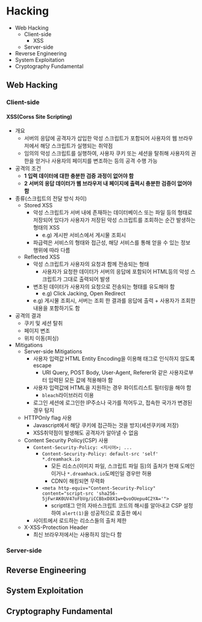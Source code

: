 # Hacking

- Web Hacking
  - Client-side
    - XSS
  - Server-side
- Reverse Engineering
- System Exploitation
- Cryptography Fundamental

## Web Hacking

### Client-side

#### XSS(Corss Site Scripting)

- 개요
  - 서버의 응답에 공격자가 삽입한 악성 스크립트가 포함되어 사용자의 웹 브라우저에서 해당 스크립트가 실행되는 취약점
  - 임의의 악성 스크립트를 실행하여, 사용자 쿠키 또는 세션을 탈취해 사용자의 권한을 얻거나 사용자의 페이지를 변조하는 등의 공격 수행 가능
- 공격의 조건
  - **1 입력 데이터에 대한 충분한 검증 과정이 없어야 함**
  - **2 서버의 응답 데이터가 웹 브라우저 내 페이지에 출력시 충분한 검증이 없어야 함**
- 종류(스크립트의 전달 방식 차이)
  - Stored XSS
    - 악성 스크립트가 서버 내에 존재하는 데이터베이스 또는 파일 등의 형태로 저장되어 있다가 사용자가 저장된 악성 스크립트를 조회하는 순간 발생하는 형태의 XSS
      - e.g) 게시판 서비스에서 게시물 조회시
    - 파급력은 서비스의 형태와 접근성, 해당 서비스를 통해 얻을 수 있는 정보 행위에 따라 다름
  - Reflected XSS
    - 악성 스크립트가 사용자의 요청과 함께 전송되는 형태
      - 사용자가 요청한 데이터가 서버의 응답에 포함되어 HTML등의 악성 스크립트가 그대로 출력되어 발생
    - 변조된 데이터가 사용자의 요청으로 전송되는 형태를 유도해야 함
      - e.g) Click Jacking, Open Redirect
    - e.g) 게시물 조회시, 서버는 조회 한 결과를 응답에 출력 + 사용자가 조회한 내용을 포함하기도 함
- 공격의 결과
  - 쿠키 및 세션 탈취
  - 페이지 변조
  - 위치 이동(피싱)
- Mitigations
  - Server-side Mitigations
    - 사용자 입력값 HTML Entity Encoding을 이용해 태그로 인식하지 않도록 escape
      - URI Query, POST Body, User-Agent, Referer와 같은 사용자로부터 입력된 모든 값에 적용해야 함
    - 사용자 입력값에 HTML을 지원하는 경우 화이트리스트 필터링을 해야 함
      - `bleach`라이브러리 이용
    - 로그인 세션에 로그인한 IP주소나 국가를 적어두고, 접속한 국가가 변경된 경우 탐지
  - HTTPOnly flag 사용
    - Javascript에서 해당 쿠키에 접근하는 것을 방지(세션쿠키에 저장)
    - XSS취약점이 발생해도 공격자가 알아낼 수 없음
  - Content Security Policy(CSP) 사용
    - `Content-Security-Policy: <지시어>; ...`
      - `Content-Security-Policy: default-src 'self' *.dreamhack.io`
        - 모든 리소스(이미지 파일, 스크립트 파일 등)의 출처가 현재 도메인이거나 `*.dreamhack.io`도메인일 경우만 허용
        - CDN이 해킹되면 무력화
      - `<meta http-equiv="Content-Security-Policy" content="script-src 'sha256-5jFwrAK0UV47oFbVg/iCCBbxD8X1w+QvoOUepu4C2YA='">`
        - script태그 안의 자바스크립트 코드의 해시를 알아내고 CSP 설정하여 `alert(1)`을 성공적으로 호출한 예시
    - 사이트에서 로드하는 리소스들의 출처 제한
  - X-XSS-Protection Header
    - 최신 브라우저에서는 사용하지 않는다 함

### Server-side

## Reverse Engineering

## System Exploitation

## Cryptography Fundamental
